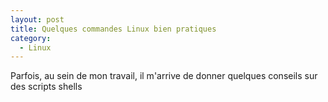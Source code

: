 ```yaml
---
layout: post
title: Quelques commandes Linux bien pratiques
category:
  - Linux
---
```


Parfois, au sein de mon travail, il m'arrive de donner quelques conseils sur des scripts shells
